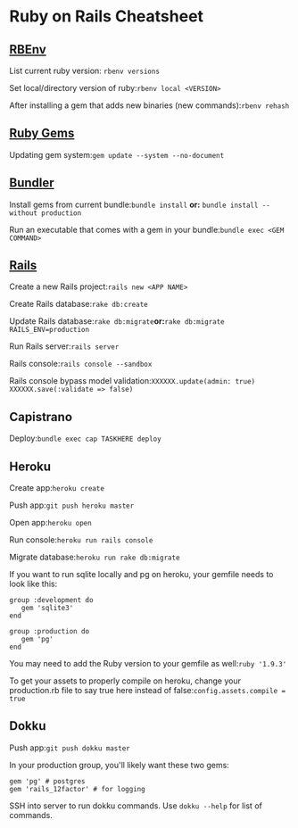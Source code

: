 # Ruby on Rails Cheatsheet

## [RBEnv](https://github.com/sstephenson/rbenv/)

List current ruby version: `
rbenv versions
`

Set local/directory version of ruby:`
rbenv local <VERSION>
`

After installing a gem that adds new binaries (new commands):`
rbenv rehash
`

## [Ruby Gems](http://docs.rubygems.org/)

Updating gem system:`
gem update --system --no-document
`

## [Bundler](http://gembundler.com/)

Install gems from current bundle:`
bundle install
` **or:** `
bundle install --without production
`

Run an executable that comes with a gem in your bundle:`
bundle exec <GEM COMMAND>
`

## [Rails](http://guides.rubyonrails.org/)

Create a new Rails project:`
rails new <APP NAME>
`

Create Rails database:`
rake db:create
`

Update Rails database:`
rake db:migrate
`**or:**`
rake db:migrate RAILS_ENV=production
`

Run Rails server:`
rails server
`

Rails console:`
rails console --sandbox
`

Rails console bypass model validation:`
XXXXXX.update(admin: true)
XXXXXX.save(:validate => false)
`

## Capistrano

Deploy:`
bundle exec cap TASKHERE deploy
`

## Heroku

Create app:`
heroku create
`

Push app:`
git push heroku master
`

Open app:`
heroku open
`

Run console:`
heroku run rails console
`

Migrate database:`
heroku run rake db:migrate
`

If you want to run sqlite locally and pg on heroku, your gemfile needs to look like this:
```
group :development do
   gem 'sqlite3'
end

group :production do
   gem 'pg'
end
```

You may need to add the Ruby version to your gemfile as well:`
ruby '1.9.3'
`

To get your assets to properly compile on heroku, change your production.rb file to say true here instead of false:`
config.assets.compile = true
`

## Dokku

Push app:`
git push dokku master
`

In your production group, you'll likely want these two gems:
```
gem 'pg' # postgres
gem 'rails_12factor' # for logging
```

SSH into server to run dokku commands. Use `dokku --help` for list of commands.
